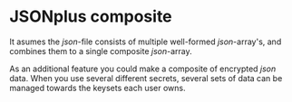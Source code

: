 # JSONplus composite

It asumes the *json*-file consists of multiple well-formed *json*-array's, and combines them to a single composite *json*-array.

As an additional feature you could make a composite of encrypted *json* data. When you use several different secrets, several sets of data can be managed towards the keysets each user owns.
